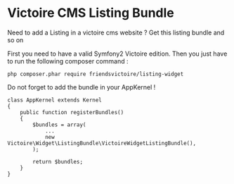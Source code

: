 Victoire CMS Listing Bundle
============

Need to add a Listing in a victoire cms website ?
Get this listing bundle and so on

First you need to have a valid Symfony2 Victoire edition.
Then you just have to run the following composer command :

    php composer.phar require friendsvictoire/listing-widget

Do not forget to add the bundle in your AppKernel !

    class AppKernel extends Kernel
    {
        public function registerBundles()
        {
            $bundles = array(
                ...
                new Victoire\Widget\ListingBundle\VictoireWidgetListingBundle(),
            );

            return $bundles;
        }
    }
